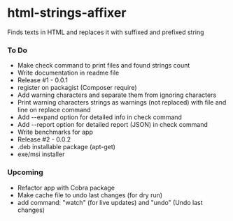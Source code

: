 # html-strings-affixer
Finds texts in HTML and replaces it with suffixed and prefixed string


### To Do
- Make check command to print files and found strings count
- Write documentation in readme file
- Release #1 - 0.0.1
- register on packagist (Composer require)
- Add warning characters and separate them from ignoring characters
- Print warning characters strings as warnings (not replaced) with file and line on replace command
- Add --expand option for detailed info in check command
- Add --report option for detailed report (JSON) in check command
- Write benchmarks for app
- Release #2 - 0.0.2
- .deb installable package (apt-get)
- exe/msi installer


### Upcoming
- Refactor app with Cobra package
- Make cache file to undo last changes (for dry run)
- add command: "watch" (for live updates) and "undo" (Undo last changes)